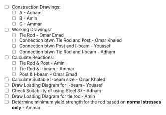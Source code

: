 - [ ] Construction Drawings:
	- [ ] A - Adham
	- [ ] B - Amin
	- [ ] C - Ammar
- [ ] Working Drawings:
	- [ ] Tie Rod - Omar Emad
	- [ ] Connection btwn Tie Rod and Post - Omar Khaled
	- [ ] Connection btwn Post and I-beam - Youssef
	- [ ] Connection btwn Tie Rod and I-beam - Adham
- [ ] Calculate Reactions:
	- [ ] Tie Rod & Post - Amin
	- [ ] Tie Rod & I-beam - Ammar
	- [ ] Post & I-beam - Omar Emad
- [ ] Calculate Suitable I-beam size - Omar Khaled
- [ ] Draw Loading Diagram for I-beam - Youssef
- [ ] Check Suitability of using Steel 37 - Adham
- [ ] Draw Loading Diagram for tie rod - Amin
- [ ] Determine minimum yield strength for the rod based on **normal stresses only** - Ammar